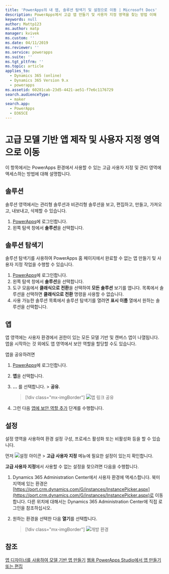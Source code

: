 ```yaml
---
title: 'PowerApps의 내 앱, 솔루션 탐색기 및 설정으로 이동 | Microsoft Docs'
description: PowerApps에서 고급 앱 만들기 및 사용자 지정 영역을 찾는 방법 이해
keywords: null
author: Mattp123
ms.author: matp
manager: kvivek
ms.custom: ''
ms.date: 04/11/2019
ms.reviewer: ''
ms.service: powerapps
ms.suite: ''
ms.tgt_pltfrm: ''
ms.topic: article
applies_to:
  - Dynamics 365 (online)
  - Dynamics 365 Version 9.x
  - powerapps
ms.assetid: 60281cab-23d5-4421-ae51-f7e6c1176729
search.audienceType:
  - maker
search.app:
  - PowerApps
  - D365CE
---
```


# <a name="navigate-to-advanced-model-driven-app-making-and-customization-areas"></a>고급 모델 기반 앱 제작 및 사용자 지정 영역으로 이동

이 항목에서는 PowerApps 환경에서 사용할 수 있는 고급 사용자 지정 및 관리 영역에 액세스하는 방법에 대해 설명합니다.

## <a name="solutions"></a>솔루션
솔루션 영역에서는 관리형 솔루션과 비관리형 솔루션을 보고, 편집하고, 만들고, 가져오고, 내보내고, 삭제할 수 있습니다. 

1.  [PowerApps](https://web.powerapps.com/?utm_source=padocs&utm_medium=linkinadoc&utm_campaign=referralsfromdoc)에 로그인합니다.
2.  왼쪽 탐색 창에서 **솔루션**을 선택합니다. 

## <a name="solution-explorer"></a>솔루션 탐색기
솔루션 탐색기를 사용하여 PowerApps 홈 페이지에서 완료할 수 없는 앱 만들기 및 사용자 지정 작업을 수행할 수 있습니다.

1.  [PowerApps](https://web.powerapps.com/?utm_source=padocs&utm_medium=linkinadoc&utm_campaign=referralsfromdoc)에 로그인합니다. 
2.  왼쪽 탐색 창에서 **솔루션**을 선택합니다.  
3.  도구 모음에서 **클래식으로 전환**을 선택하여 **모든 솔루션** 보기를 엽니다. 
    목록에서 솔루션을 선택하면 **클래식으로 전환** 명령을 사용할 수 없습니다.
4.  사용 가능한 솔루션 목록에서 솔루션 탐색기를 열려면 **표시 이름** 열에서 원하는 솔루션을 선택합니다.

## <a name="apps"></a>앱
앱 영역에는 사용자 환경에서 권한이 있는 모든 모델 기반 및 캔버스 앱이 나열됩니다. 앱을 시작하는 것 외에도 앱 영역에서 보안 역할을 할당할 수도 있습니다. 

앱을 공유하려면
1.  [PowerApps](https://web.powerapps.com/?utm_source=padocs&utm_medium=linkinadoc&utm_campaign=referralsfromdoc)에 로그인합니다.

2.  **앱**을 선택합니다.
 
3.  **…** 를 선택합니다. > **공유**. 

    > [!div class="mx-imgBorder"] 
    > ![앱 링크 공유](media/share-link.png) 

4. 그런 다음 [앱에 보안 역할 추가](https://docs.microsoft.com/powerapps/maker/model-driven-apps/share-model-driven-app#add-security-roles-to-the-app) 단계를 수행합니다.
 
## <a name="settings"></a>설정
설정 영역을 사용하여 환경 설정 구성, 프로세스 활성화 또는 비활성화 등을 할 수 있습니다. 

먼저 ![설정 아이콘](media/powerapps-gear.png)  > **고급 사용자 지정** 메뉴에 필요한 설정이 있는지 확인합니다.

**고급 사용자 지정**에서 사용할 수 없는 설정을 찾으려면 다음을 수행합니다.  
1.  Dynamics 365 Administration Center에서 사용자 환경에 액세스합니다. 북미 지역에 있는 환경은 [https://port.crm.dynamics.com/G/instances/InstancePicker.aspx](https://port.crm.dynamics.com/G/instances/InstancePicker.aspx)로 이동합니다. 다른 위치에 대해서는 Dynamics 365 Administration Center에 직접 로그인을 참조하십시오.
2.  원하는 환경을 선택한 다음 **열기**를 선택합니다.

    > [!div class="mx-imgBorder"] 
    > ![개방 환경](media/open-environment.png)

## <a name="see-also"></a>참조
[앱 디자이너를 사용하여 모델 기반 앱 만들기](create-edit-app.md)
[웹용 PowerApps Studio에서 앱 만들기 또는 편집](../canvas-apps/create-app-browser.md)
